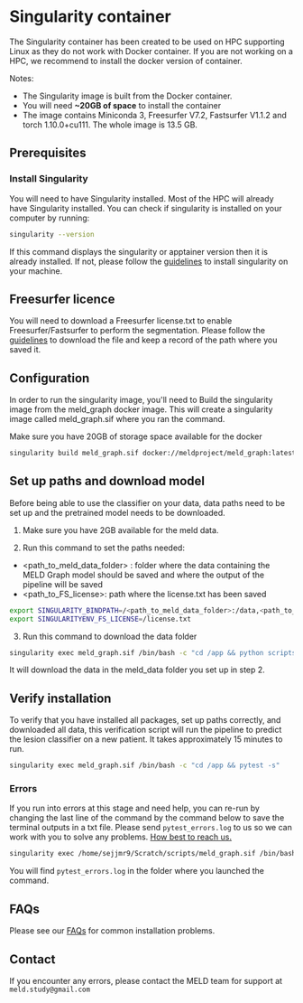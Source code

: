 # Singularity container

The Singularity container has been created to be used on HPC supporting Linux as they do not work with Docker container. If you are not working on a HPC, we recommend to install the docker version of container. 

Notes: 
- The Singularity image is built from the Docker container. 
- You will need **~20GB of space** to install the container
- The image contains Miniconda 3, Freesurfer V7.2, Fastsurfer V1.1.2 and torch 1.10.0+cu111. The whole image is 13.5 GB.  

## Prerequisites

### Install Singularity
You will need to have Singularity installed. Most of the HPC will already have Singularity installed. You can check if singularity is installed on your computer by running:
```bash
singularity --version
```
If this command displays the singularity or apptainer version then it is already installed. If not, please follow the [guidelines](https://docs.sylabs.io/guides/3.0/user-guide/installation.html) to install singularity on your machine.


## Freesurfer licence
You will need to download a Freesurfer license.txt to enable Freesurfer/Fastsurfer to perform the segmentation. Please follow the [guidelines](https://surfer.nmr.mgh.harvard.edu/fswiki/License) to download the file and keep a record of the path where you saved it. 

## Configuration
In order to run the singularity image, you'll need to  Build the singularity image from the meld_graph docker image. This will create a singularity image called meld_graph.sif where you ran the command. 

Make sure you have 20GB of storage space available for the docker

```bash
singularity build meld_graph.sif docker://meldproject/meld_graph:latest 
```

## Set up paths and download model
Before being able to use the classifier on your data, data paths need to be set up and the pretrained model needs to be downloaded. 

1. Make sure you have 2GB available for the meld data.

2. Run this command to set the paths needed:
-  <path_to_meld_data_folder> : folder where the data containing the MELD Graph model should be saved and where the output of the pipeline will be saved
- <path_to_FS_license>: path where the license.txt has been saved
```bash
export SINGULARITY_BINDPATH=/<path_to_meld_data_folder>:/data,<path_to_FS_license>/license.txt:/license.txt:ro
export SINGULARITYENV_FS_LICENSE=/license.txt
```

3. Run this command to download the data folder 

```bash
singularity exec meld_graph.sif /bin/bash -c "cd /app && python scripts/new_patient_pipeline/prepare_classifier.py "
```
It will download the data in the meld_data folder you set up in step 2. 

## Verify installation
To verify that you have installed all packages, set up paths correctly, and downloaded all data, this verification script will run the pipeline to predict the lesion classifier on a new patient. It takes approximately 15 minutes to run.

```bash
singularity exec meld_graph.sif /bin/bash -c "cd /app && pytest -s"
```

### Errors
If you run into errors at this stage and need help, you can re-run by changing the last line of the command by the command below to save the terminal outputs in a txt file. Please send `pytest_errors.log` to us so we can work with you to solve any problems. [How best to reach us.](#contact)

```bash
singularity exec /home/sejjmr9/Scratch/scripts/meld_graph.sif /bin/bash -c "cd /app && pytest -s | tee pytest_errors.log"
```

You will find `pytest_errors.log` in the folder where you launched the command. 

## FAQs
Please see our [FAQs](https://raw.githubusercontent.com//MELDProject/meld_graph/dev_docker/docs/FAQs.md) for common installation problems.

## Contact

If you encounter any errors, please contact the MELD team for support at `meld.study@gmail.com`
